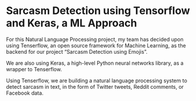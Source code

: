 # Sarcasm Detection using Tensorflow and Keras, a ML Approach


For this Natural Language Processing project, my team has decided upon using Tenserflow, an open source framework for Machine Learning, as the backend for our project “Sarcasm Detection using Emojis”. 

We are also using Keras, a high-level Python neural networks library, as a wrapper to Tenserflow. 

Using Tenserflow, we are building a natural language processing system to detect sarcasm in text, in the form of Twitter tweets, Reddit comments, or Facebook data.
